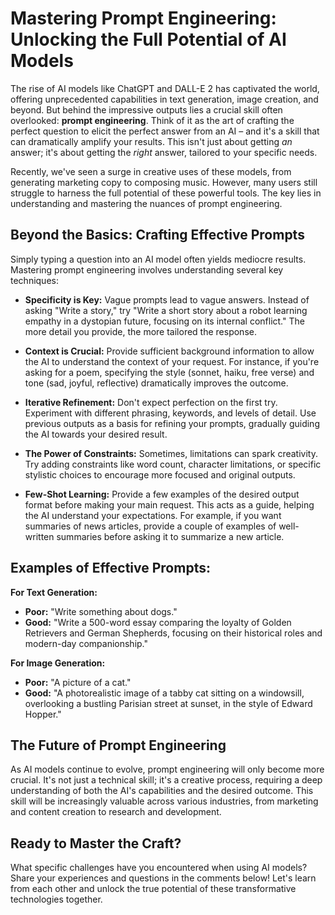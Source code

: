 # Mastering Prompt Engineering: Unlocking the Full Potential of AI Models

The rise of AI models like ChatGPT and DALL-E 2 has captivated the world, offering unprecedented capabilities in text generation, image creation, and beyond. But behind the impressive outputs lies a crucial skill often overlooked: **prompt engineering**.  Think of it as the art of crafting the perfect question to elicit the perfect answer from an AI – and it's a skill that can dramatically amplify your results.  This isn't just about getting *an* answer; it's about getting the *right* answer, tailored to your specific needs.

Recently, we've seen a surge in creative uses of these models, from generating marketing copy to composing music. However, many users still struggle to harness the full potential of these powerful tools.  The key lies in understanding and mastering the nuances of prompt engineering.

## Beyond the Basics:  Crafting Effective Prompts

Simply typing a question into an AI model often yields mediocre results.  Mastering prompt engineering involves understanding several key techniques:

* **Specificity is Key:**  Vague prompts lead to vague answers.  Instead of asking "Write a story," try "Write a short story about a robot learning empathy in a dystopian future, focusing on its internal conflict."  The more detail you provide, the more tailored the response.

* **Context is Crucial:**  Provide sufficient background information to allow the AI to understand the context of your request.  For instance, if you're asking for a poem, specifying the style (sonnet, haiku, free verse) and tone (sad, joyful, reflective) dramatically improves the outcome.

* **Iterative Refinement:**  Don't expect perfection on the first try.  Experiment with different phrasing, keywords, and levels of detail.  Use previous outputs as a basis for refining your prompts, gradually guiding the AI towards your desired result.

* **The Power of Constraints:**  Sometimes, limitations can spark creativity.  Try adding constraints like word count, character limitations, or specific stylistic choices to encourage more focused and original outputs.

* **Few-Shot Learning:**  Provide a few examples of the desired output format before making your main request. This acts as a guide, helping the AI understand your expectations. For example, if you want summaries of news articles, provide a couple of examples of well-written summaries before asking it to summarize a new article.

## Examples of Effective Prompts:

**For Text Generation:**

* **Poor:** "Write something about dogs."
* **Good:** "Write a 500-word essay comparing the loyalty of Golden Retrievers and German Shepherds, focusing on their historical roles and modern-day companionship."

**For Image Generation:**

* **Poor:** "A picture of a cat."
* **Good:** "A photorealistic image of a tabby cat sitting on a windowsill, overlooking a bustling Parisian street at sunset, in the style of Edward Hopper."


##  The Future of Prompt Engineering

As AI models continue to evolve, prompt engineering will only become more crucial.  It's not just a technical skill; it's a creative process, requiring a deep understanding of both the AI's capabilities and the desired outcome.  This skill will be increasingly valuable across various industries, from marketing and content creation to research and development.


##  Ready to Master the Craft?

What specific challenges have you encountered when using AI models? Share your experiences and questions in the comments below! Let's learn from each other and unlock the true potential of these transformative technologies together.
